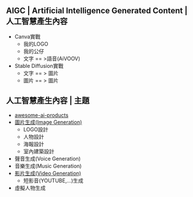 ## AIGC | Artificial Intelligence Generated Content | 人工智慧產生內容 
- Canva實戰
  - 我的LOGO
  - 我的公仔
  - 文字 == >語音(AiVOOV)
- Stable Diffusion實戰
  - 文字 == > 圖片
  - 圖片 == > 圖片

## 人工智慧產生內容 | 主題
- [awesome-ai-products](https://latentbox.com/zh/awesome-ai-products)
- [圖片生成(Image Generation)](AI_Image_Generation.md)
  - LOGO設計
  - 人物設計
  - 海報設計
  - 室內建築設計 
- 聲音生成(Voice Generation)
- 音樂生成(Music Generation)
- [影片生成(Video Generation)](AI_Video_Generation.md)
  - 短影音(YOUTUBE,...)生成
- 虛擬人物生成

